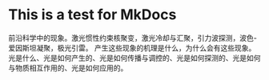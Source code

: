 # This is a test for MkDocs

前沿科学中的现象。激光惯性约束核聚变，激光冷却与汇聚，引力波探测，波色-爱因斯坦凝聚，极光引雷。
产生这些现象的机理是什么，为什么会有这些现象。
光是什么、光是如何产生的、光是如何传播与调控的、光是如何探测的、光是如何与物质相互作用的、光是如何应用的。
